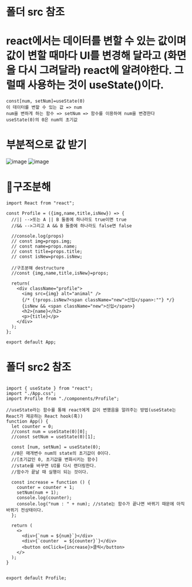 # 폴더 src 참조

# react에서는 데이터를 변할 수 있는 값이며 값이 변할 때마다 UI를 변경해 달라고 (화면을 다시 그려달라) react에 알려야한다. 그럴때 사용하는 것이 useState()이다.

```
const[num, setNum]=useState(0)
이 데이터를 변할 수 있는 값 => num
num을 변하게 하는 함수 => setNum => 함수를 이용하여 num을 변경한다
useState(0)의 0은 num의 초기값
```

# 부분적으로 값 받기
![image](https://github.com/yunshinhee/node-js/assets/145514638/8c0e2aef-dc87-4c37-b0ef-bec678439d66)
![image](https://github.com/yunshinhee/node-js/assets/145514638/b90db208-e4a3-4478-b6c5-4720e16cc45e)

# 🔔구조분해
```
import React from "react";
  
const Profile = ({img,name,title,isNew}) => {
  //|| -->또는 A || B 둘중에 하나라도 true이면 true
  //&& -->그리고 A && B 둘중에 하나라도 false면 false

  //console.log(props)
  // const img=props.img;
  // const name=props.name;
  // const title=props.title;
  // const isNew=props.isNew;

  //구조분해 destructure
  //const {img,name,title,isNew}=props;

  return(
    <div className="profile">
      <img src={img} alt="animal" />
      {/* {!props.isNew?<span className="new">신입</span>:""} */}
      {isNew && <span className="new">신입</span>}
      <h2>{name}</h2>
      <p>{title}</p>
    </div>
  );
};

export default App;

```
# 폴더 src2 참조
```

import { useState } from "react";
import "./App.css";
import Profile from "./components/Profile";

//useState라는 함수를 통해 react에게 값이 변했음을 알려주는 방법(useState는 React가 제공하는 React hook(훅))
function App() {
  let counter = 0;
  //const num = useState(0)[0];
  //const setNum = useState(0)[1];

  const [num, setNum] = useState(0);
  //0은 매개변수 num의 state의 초기값이 0이다.
  //[초기값인 0, 초기값을 변화시키는 함수]
  //state를 바꾸면 UI를 다시 랜더링한다.
  //함수가 끝날 때 실행이 되는 것이다.

  const increase = function () {
    counter = counter + 1;
    setNum(num + 1);
    console.log(counter);
    console.log("num : " + num); //state는 함수가 끝나면 바뀌기 때문에 아직 바뀌기 전상태이다.
  };

  return (
    <>
      <div>{`num = ${num}`}</div>
      <div>{`counter  = ${counter}`}</div>
      <button onClick={increase}>클릭</button>
    </>
  );
}


export default Profile;
```



